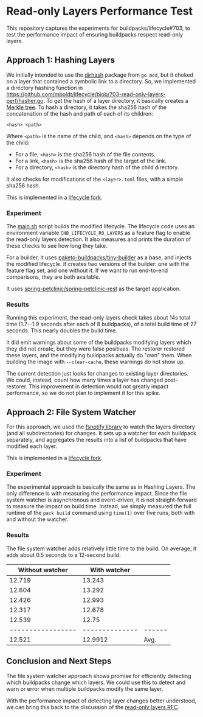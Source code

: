 # Read-only Layers Performance Test

This repository captures the experiments for buildpacks/lifecycle#703, to test the performance impact of ensuring buildpacks respect read-only layers.

## Approach 1: Hashing Layers

We initially intended to use the [dirhash](https://pkg.go.dev/golang.org/x/mod/sumdb/dirhash) package from `go mod`, but it choked on a layer that contained a symbolic link to a directory.
So, we implemented a directory hashing function in https://github.com/mboldt/lifecycle/blob/703-read-only-layers-perf/hasher.go.
To get the hash of a layer directory, it basically creates a [Merkle tree](https://en.wikipedia.org/wiki/Merkle_tree).
To hash a directory, it takes the sha256 hash of the concatenation of the hash and path of each of its children:

```
<hash> <path>
```

Where `<path>` is the name of the child, and `<hash>` depends on the type of the child:

- For a file, `<hash>` is the sha256 hash of the file contents.
- For a link, `<hash>` is the sha256 hash of the target of the link.
- For a directory, `<hash>` is the directory hash of the child directory.

It also checks for modifications of the `<layer>.toml` files, with a simple sha256 hash.

This is implemented in a [lifecycle fork](https://github.com/mboldt/lifecycle/tree/703-read-only-layers-perf).

### Experiment

The [main.sh](main.sh) script builds the modified lifecycle.
The lifecycle code uses an environment variable `CNB_LIFECYCLE_RO_LAYERS` as a feature flag to enable the read-only layers detection.
It also measures and prints the duration of these checks to see how long they take.

For a builder, it uses [paketo-buildpacks/tiny-builder](https://github.com/paketo-buildpacks/tiny-builder) as a base, and injects the modified lifecycle.
It creates two versions of the builder: one with the feature flag set, and one without it.
If we want to run end-to-end comparisons, they are both available.

It uses [spring-petclinic/spring-petclinic-rest](https://github.com/spring-petclinic/spring-petclinic-rest) as the target application.

### Results

Running this experiment, the read-only layers check takes about 14s total time (1.7--1.9 seconds after each of 8 buildpacks), of a total build time of 27 seconds.
This nearly doubles the build time.

It did emit warnings about some of the buildpacks modifying layers which they did not create, but they were false positives.
The restorer restored these layers, and the modifying buildpacks actually do "own" them.
When building the image with `--clear-cache`, these warnings do not show up.

The current detection just looks for changes to existing layer directories.
We could, instead, count how many times a layer has changed post-restorer.
This improvement in detection would not greatly impact performance, so we do not plan to implement it for this spike.

## Approach 2: File System Watcher

For this approach, we used the [fsnotify library](https://github.com/fsnotify/fsnotify) to watch the layers directory (and all subdirectories) for changes.
It sets up a watcher for each buildpack separately, and aggregates the results into a list of buildpacks that have modified each layer.

This is implemented in a [lifecycle fork](https://github.com/mboldt/lifecycle/tree/703-read-only-layers-watcher).

### Experiment

The experimental approach is basically the same as in Hashing Layers.
The only difference is with measuring the performance impact.
Since the file system watcher is asynchronous and event-driven, it is not straight-forward to measure the impact on build time.
Instead, we simply measured the full runtime of the `pack build` command using `time(1)` over five runs, both with and without the watcher.

### Results

The file system watcher adds relatively little time to the build.
On average, it adds about 0.5 seconds to a 12-second build.

| Without watcher | With watcher |      |
|-----------------|--------------|------|
| 12.719          | 13.243       |      |
| 12.604          | 13.292       |      |
| 12.426          | 12.993       |      |
| 12.317          | 12.678       |      |
| 12.539          | 12.75        |      |
|-----------------|--------------|------|
| 12.521          | 12.9912      | Avg. |


## Conclusion and Next Steps

The file system watcher approach shows promise for efficiently detecting which buildpacks change which layers.
We could use this to detect and warn or error when multiple buildpacks modify the same layer.

With the performance impact of detecting layer changes better understood, we can bring this back to the discussion of the [read-only layers RFC](https://github.com/buildpacks/rfcs/pull/155).
